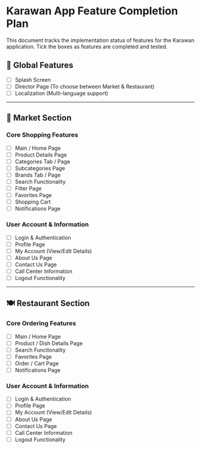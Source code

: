 # Karawan App Feature Completion Plan

This document tracks the implementation status of features for the Karawan application. Tick the boxes as features are completed and tested.

## 🚀 Global Features
- [ ] Splash Screen
- [ ] Director Page (To choose between Market & Restaurant)
- [ ] Localization (Multi-language support)

---

## 🛒 Market Section

### Core Shopping Features
- [ ] Main / Home Page
- [ ] Product Details Page
- [ ] Categories Tab / Page
- [ ] Subcategories Page
- [ ] Brands Tab / Page
- [ ] Search Functionality
- [ ] Filter Page
- [ ] Favorites Page
- [ ] Shopping Cart
- [ ] Notifications Page

### User Account & Information
- [ ] Login & Authentication
- [ ] Profile Page
- [ ] My Account (View/Edit Details)
- [ ] About Us Page
- [ ] Contact Us Page
- [ ] Call Center Information
- [ ] Logout Functionality

---

## 🍽️ Restaurant Section

### Core Ordering Features
- [ ] Main / Home Page
- [ ] Product / Dish Details Page
- [ ] Search Functionality
- [ ] Favorites Page
- [ ] Order / Cart Page
- [ ] Notifications Page

### User Account & Information
- [ ] Login & Authentication
- [ ] Profile Page
- [ ] My Account (View/Edit Details)
- [ ] About Us Page
- [ ] Contact Us Page
- [ ] Call Center Information
- [ ] Logout Functionality
